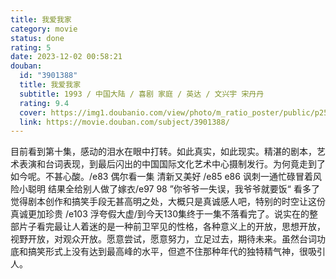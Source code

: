 ```yaml
---
title: 我爱我家
category: movie
status: done
rating: 5
date: 2023-12-02 00:58:21
douban:
  id: "3901388"
  title: 我爱我家
  subtitle: 1993 / 中国大陆 / 喜剧 家庭 / 英达 / 文兴宇 宋丹丹
  rating: 9.4
  cover: https://img1.doubanio.com/view/photo/m_ratio_poster/public/p2573778068.jpg
  link: https://movie.douban.com/subject/3901388/
---
```


目前看到第十集，感动的泪水在眼中打转。如此真实，如此现实。精湛的剧本，艺术表演和台词表现，到最后闪出的中国国际文化艺术中心摄制发行。为何竟走到了如今呢。不甚心酸。/e83 偶尔看一集 清新又美好 /e85 e86 讽刺一通忙碌冒着风险小聪明 结果全给别人做了嫁衣/e97 98 ”你爷爷一失误，我爷爷就要饭“ 看多了觉得剧本创作和搞笑手段无甚高明之处，大概只是真诚感人吧，特别的时空让这份真诚更加珍贵 /e103 浮夸假大虚/到今天130集终于一集不落看完了。说实在的整部片子看完最让人着迷的是一种前卫罕见的性格，各种意义上的开放，思想开放，视野开放，对观众开放。愿意尝试，愿意努力，立足过去，期待未来。虽然台词功底和搞笑形式上没有达到最高峰的水平，但遮不住那种年代的独特精气神，很吸引人。
